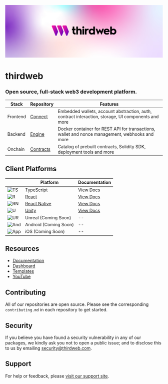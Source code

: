 <!-- Banner Image -->

![Thirdweb Examples Header](header-image.png)

# thirdweb

### Open source, full-stack web3 development platform.

| Stack      | Repository | Features |
| ---------- | ---------- | -------- |
| Frontend   | [Connect](https://github.com/thirdweb-dev/js) | Embedded wallets, account abstraction, auth, contract interaction, storage, UI components and more |
| Backend   | [Engine](https://github.com/thirdweb-dev/engine) | Docker container for REST API for transactions, wallet and nonce management, webhooks and more |
| Onchain   | [Contracts](https://github.com/thirdweb-dev/contracts) | Catalog of prebuilt contracts, Solidity SDK, deployment tools and more |

## Client Platforms

| | Platform                                          | Documentation | 
| ----- | --------------------------------------------------- | ---------- |
| ![TS](https://skillicons.dev/icons?i=ts) | [TypeScript](https://github.com/thirdweb-dev/js/tree/main/packages/sdk) | [View Docs](https://portal.thirdweb.com/typescript/v5)   | 
| ![R](https://skillicons.dev/icons?i=react) | [React](https://github.com/thirdweb-dev/js/tree/main/packages/react) | [View Docs](https://portal.thirdweb.com/typescript/v5/react)      | 
| ![RN](https://skillicons.dev/icons?i=react) | [React Native](https://github.com/thirdweb-dev/js/tree/main/packages/react-native)      | [View Docs](https://portal.thirdweb.com/react-native/v0)    |
| ![U](https://skillicons.dev/icons?i=unity) | [Unity](https://github.com/thirdweb-dev/unity-sdk)       | [View Docs](https://portal.thirdweb.com/unity)     |
| ![UR](https://skillicons.dev/icons?i=unreal) | Unreal (Coming Soon)      | --    |
| ![And](https://skillicons.dev/icons?i=androidstudio) | Android (Coming Soon)      | --    |
| ![App](https://skillicons.dev/icons?i=apple) | iOS (Coming Soon)      | --     |


## Resources

- [Documentation](https://linktodocumentation)
- [Dashboard](https://thirdweb.com/dashboard)
- [Templates](https://thirdweb.com/templates)
- [YouTube](https://www.youtube.com/@thirdweb_)


## Contributing

All of our repositories are open source. Please see the corresponding `contributing.md` in each repository to get started. 


## Security

If you believe you have found a security vulnerability in any of our packages, we kindly ask you not to open a public issue; and to disclose this to us by emailing security@thirdweb.com.

## Support

For help or feedback, please [visit our support site](https://thirdweb.com/support).

